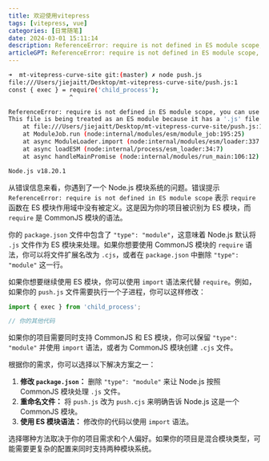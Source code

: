 ```yaml
---
title: 欢迎使用vitepress
tags: [vitepress, vue]
categories: [日常随笔]
date: 2024-03-01 15:11:14
description: ReferenceError: require is not defined in ES module scope, you can use import instead
articleGPT: ReferenceError: require is not defined in ES module scope, you can use import instead
---
```


```bash
➜  mt-vitepress-curve-site git:(master) ✗ node push.js
file:///Users/jiejaitt/Desktop/mt-vitepress-curve-site/push.js:1
const { exec } = require('child_process');
                 ^

ReferenceError: require is not defined in ES module scope, you can use import instead
This file is being treated as an ES module because it has a '.js' file extension and '/Users/jiejaitt/Desktop/mt-vitepress-curve-site/package.json' contains "type": "module". To treat it as a CommonJS script, rename it to use the '.cjs' file extension.
    at file:///Users/jiejaitt/Desktop/mt-vitepress-curve-site/push.js:1:18
    at ModuleJob.run (node:internal/modules/esm/module_job:195:25)
    at async ModuleLoader.import (node:internal/modules/esm/loader:337:24)
    at async loadESM (node:internal/process/esm_loader:34:7)
    at async handleMainPromise (node:internal/modules/run_main:106:12)

Node.js v18.20.1
```

从错误信息来看，你遇到了一个 Node.js 模块系统的问题。错误提示 `ReferenceError: require is not defined in ES module scope` 表示 `require` 函数在 ES 模块作用域中没有被定义。这是因为你的项目被识别为 ES 模块，而 `require` 是 CommonJS 模块的语法。

你的 `package.json` 文件中包含了 `"type": "module"`，这意味着 Node.js 默认将 `.js` 文件作为 ES 模块来处理。如果你想要使用 CommonJS 模块的 `require` 语法，你可以将文件扩展名改为 `.cjs`，或者在 `package.json` 中删除 `"type": "module"` 这一行。

如果你想要继续使用 ES 模块，你可以使用 `import` 语法来代替 `require`。例如，如果你的 `push.js` 文件需要执行一个子进程，你可以这样修改：

```javascript
import { exec } from 'child_process';

// 你的其他代码
```

如果你的项目需要同时支持 CommonJS 和 ES 模块，你可以保留 `"type": "module"` 并使用 `import` 语法，或者为 CommonJS 模块创建 `.cjs` 文件。

根据你的需求，你可以选择以下解决方案之一：

1. **修改 `package.json`：** 删除 `"type": "module"` 来让 Node.js 按照 CommonJS 模块处理 `.js` 文件。
2. **重命名文件：** 将 `push.js` 改为 `push.cjs` 来明确告诉 Node.js 这是一个 CommonJS 模块。
3. **使用 ES 模块语法：** 修改你的代码以使用 `import` 语法。

选择哪种方法取决于你的项目需求和个人偏好。如果你的项目是混合模块类型，可能需要更复杂的配置来同时支持两种模块系统。